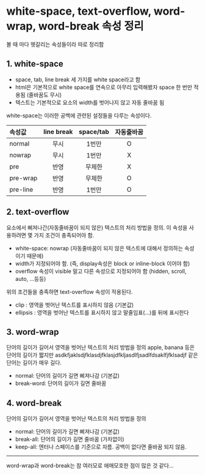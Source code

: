 # white-space, text-overflow, word-wrap, word-break 속성 정리
볼 때 마다 헷갈리는 속성들이라 따로 정리함

## 1. white-space
* space, tab, line break 세 가지를 white space라고 함
* html은 기본적으로 white space를 연속으로 아무리 입력해봤자 space 한 번만 적용됨 (줄바꿈도 무시)
* 텍스트는 기본적으로 요소의 width를 벗어나지 않고 자동 줄바꿈 됨

white-space는 이러한 공백에 관련된 설정들을 다루는 속성이다.

| 속성값   | line break | space/tab | 자동줄바꿈
|:---------|:----------:|:---------:|:---------:|
| normal   | 무시       | 1번만      | O
| nowrap   | 무시       | 1번만      | X
| pre      | 반영       | 무제한     | X
| pre-wrap | 반영       | 무제한     | O
| pre-line | 반영       | 1번만      | O

## 2. text-overflow
요소에서 삐져나간(자동줄바꿈이 되지 않은) 텍스트의 처리 방법을 정의. 이 속성을 사용하려면 몇 가지 조건이 충족되어야 함.
* white-space: nowrap (자동줄바꿈이 되지 않은 텍스트에 대해서 정의하는 속성이기 때문에)
* width가 지정되어야 함. (즉, display속성은 block or inline-block 이어야 함)
* overflow 속성이 visible 말고 다른 속성으로 지정되어야 함 (hidden, scroll, auto, ...등등)

위의 조건들을 충족하면 text-overflow 속성이 적용된다.

* clip : 영역을 벗어난 텍스트를 표시하지 않음 (기본값)
* ellipsis : 영역을 벗어난 텍스트를 표시하지 않고 말줄임표(...)를 뒤에 표시한다

## 3. word-wrap
단어의 길이가 길어서 영역을 벗어난 텍스트의 처리 방법을 정의
apple, banana 등은 단어의 길이가 짧지만 asdkfjaklsdjfklasdjfklasjdfkljasdlfjsadlfdsaklfjfklsadjf 같은 단어는 길이가 매우 길다.

* normal: 단어의 길이가 길면 삐져나감 (기본값)
* break-word: 단어의 길이가 길면 줄바꿈

## 4. word-break
단어의 길이가 길어서 영역을 벗어난 텍스트의 처리 방법을 정의

* normal: 단어의 길이가 길면 삐져나감 (기본값)
* break-all: 단어의 길이가 길면 줄바꿈 (가차없이)
* keep-all: 엔터나 스페이스를 기준으로 자름. 공백이 없다면 줄바꿈 되지 않음.

---
word-wrap과 word-break는 참 여러모로 애매모호한 점이 많은 것 같다...